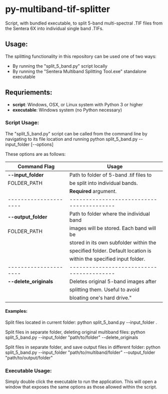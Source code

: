 # py-multiband-tif-splitter
Script, with bundled executable, to split 5-band multi-spectral .TIF files from the Sentera 6X into individual single band .TIFs.

## Usage:
The splitting functionality in this repository can be used one of two ways:
* By running the "split_5_band.py" script locally
* By running the "Sentera Multiband Splitting Tool.exe" standalone executable

## Requriements:
* **script**: Windows, OSX, or Linux system with Python 3 or higher
* **executable**: Windows system (no Python necessary)

### Script Usage:
The "split_5_band.py" script can be called from the command line by navigating to its file location and running
  python split_5_band.py --input_folder [--options]
  
These options are as follows:

|    Command Flag        |               Usage                     |
| -------------------    | --------------------------------------- |
|  **--input_folder**    | Path to folder of 5-band .tif files to  | 
|      FOLDER_PATH       |     be split into individual bands.     |
|                        |           **Required** argument.        |
|---------------------   |-----------------------------------------|
| **--output_folder**    | Path to folder where the individual band| 
|     FOLDER_PATH        | images will be stored. Each band will be|
|                        | stored in its own subfolder within the  |
|                        | specified folder. Default location is   | 
|                        | within the specified input folder.      |
|---------------------   |-----------------------------------------|
| **--delete_originals** |  Deletes original 5-band images after   |
|                        |    splitting them. Useful to avoid      |
|                        |     bloating one's hard drive."         |

#### Examples:

Split files located in current folder:
  python split_5_band.py --input_folder .
  
Split files in separate folder, deleting original multiband files:
  python split_5_band.py --input_folder "path/to/folder" --delete_originals
  
Split files in separate folder, and save output files in different folder:
  python split_5_band.py --input_folder "path/to/multiband/folder" --output_folder "path/to/output/folder"
  
  
### Executable Usage:
Simply double click the executable to run the application. This will open a window that exposes the same options as those allowed within the script.
